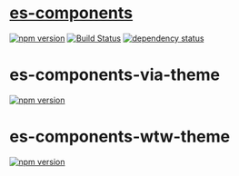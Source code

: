 # [es-components](https://github.com/WTW-IM/es-components/blob/master/packages/es-components/README.md)

[![npm version](https://badge.fury.io/js/es-components.svg)](https://badge.fury.io/js/es-components)
[![Build Status](https://travis-ci.com/WTW-IM/es-components.svg?branch=master)](https://travis-ci.com/WTW-IM/es-components)
[![dependency status](https://david-dm.org/wtw-im/es-components.svg?path=packages%2Fes-components)](https://david-dm.org/wtw-im/es-components?path=packages%2Fes-components)

# es-components-via-theme

[![npm version](https://badge.fury.io/js/es-components-via-theme.svg)](https://badge.fury.io/js/es-components-via-theme)

# es-components-wtw-theme

[![npm version](https://badge.fury.io/js/es-components-wtw-theme.svg)](https://badge.fury.io/js/es-components-wtw-theme)
